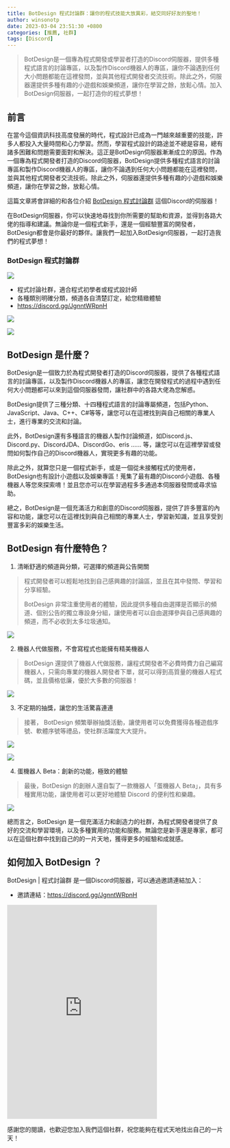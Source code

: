 ```yaml
---
title: BotDesign 程式討論群：讓你的程式技能大放異彩，結交同好好友的聖地！
author: winsonotp
date: 2023-03-04 23:51:30 +0800
categories: [推薦, 社群]
tags: [Discord]
---
```


> BotDesign是一個專為程式開發或學習者打造的Discord伺服器，提供多種程式語言的討論專區，以及製作Discord機器人的專區，讓你不論遇到任何大小問題都能在這裡發問，並與其他程式開發者交流技術。除此之外，伺服器還提供多種有趣的小遊戲和娛樂頻道，讓你在學習之餘，放鬆心情。加入BotDesign伺服器，一起打造你的程式夢想！

## 前言
在當今這個資訊科技高度發展的時代，程式設計已成為一門越來越重要的技能，許多人都投入大量時間和心力學習。然而，學習程式設計的路途並不總是容易，總有諸多困難和問題需要面對和解決。這正是BotDesign伺服器漸漸成立的原因。作為一個專為程式開發者打造的Discord伺服器，BotDesign提供多種程式語言的討論專區和製作Discord機器人的專區，讓你不論遇到任何大小問題都能在這裡發問，並與其他程式開發者交流技術。除此之外，伺服器還提供多種有趣的小遊戲和娛樂頻道，讓你在學習之餘，放鬆心情。

這篇文章將會詳細的和各位介紹 [BotDesign 程式討論群](https://discord.gg/JgnntWRpnH) 這個Discord的伺服器！

在BotDesign伺服器，你可以快速地尋找到你所需要的幫助和資源，並得到各路大佬的指導和建議。無論你是一個程式新手，還是一個經驗豐富的開發者，BotDesign都會是你最好的夥伴。讓我們一起加入BotDesign伺服器，一起打造我們的程式夢想！

### BotDesign 程式討論群
![](https://cdn.discordapp.com/icons/891279597830803467/c0704ea7d4eee5e01595c71b25b43942.jpg)
- 程式討論社群，適合程式初學者或程式設計師
- 各種類別明確分類，頻道各自清楚訂定，給您精緻體驗
- https://discord.gg/JgnntWRpnH

![](https://i.imgur.com/3kkkqhx.png)

![](https://i.imgur.com/sphXyx3.png)

## BotDesign 是什麼？
BotDesign是一個致力於為程式開發者打造的Discord伺服器，提供了各種程式語言的討論專區，以及製作Discord機器人的專區，讓您在開發程式的過程中遇到任何大小問題都可以來到這個伺服器發問，讓社群中的各路大佬為您解惑。

BotDesign提供了三種分類、十四種程式語言的討論專屬頻道，包括Python、JavaScript、Java、C++、C#等等，讓您可以在這裡找到與自己相關的專業人士，進行專業的交流和討論。

此外，BotDesign還有多種語言的機器人製作討論頻道，如Discord.js、Discord.py、DiscordJDA、DiscordGo、eris ...... 等，讓您可以在這裡學習或發問如何製作自己的Discord機器人，實現更多有趣的功能。

除此之外，就算您只是一個程式新手，或是一個從未接觸程式的使用者，BotDesign也有設計小遊戲以及娛樂專區！蒐集了最有趣的Discord小遊戲、各種機器人等您來探索唷！並且您亦可以在學習過程多多通過本伺服器發問或尋求協助。

總之，BotDesign是一個充滿活力和創意的Discord伺服器，提供了許多豐富的內容和功能，讓您可以在這裡找到與自己相關的專業人士，學習新知識，並且享受到豐富多彩的娛樂生活。

## BotDesign 有什麼特色？
1. 清晰舒適的頻道與分類，可選擇的頻道與公告開關

> 程式開發者可以輕鬆地找到自己感興趣的討論區，並且在其中發問、學習和分享經驗。
> 
> BotDesign 非常注重使用者的體驗，因此提供多種自由選擇是否顯示的頻道、個別公告的獨立專設身分組，讓使用者可以自由選擇參與自己感興趣的頻道，而不必收到太多垃圾通知。

![](https://i.imgur.com/Ip5Jrwy.png)

2. 機器人代做服務，不會寫程式也能擁有精美機器人

> BotDesign 還提供了機器人代做服務，讓程式開發者不必費時費力自己編寫機器人，只需向專業的機器人開發者下單，就可以得到高質量的機器人程式碼，並且價格低廉，優於大多數的伺服器！

![](https://i.imgur.com/v5CePhP.png)

3. 不定期的抽獎，讓您的生活驚喜連連

> 接著， BotDesign 頻繁舉辦抽獎活動，讓使用者可以免費獲得各種遊戲序號、軟體序號等禮品，使社群活躍度大大提升。

![](https://i.imgur.com/9HS0AiT.png)

![](https://i.imgur.com/ZnZCJUG.png)

4. 蛋機器人 Beta：創新的功能，極致的體驗

> 最後，BotDesign 的創辦人還自製了一款機器人「蛋機器人 Beta」，具有多種實用功能，讓使用者可以更好地體驗 Discord 的便利性和樂趣。

![](https://i.imgur.com/OVlBnnY.png)

總而言之，BotDesign 是一個充滿活力和創造力的社群，為程式開發者提供了良好的交流和學習環境，以及多種實用的功能和服務。無論您是新手還是專家，都可以在這個社群中找到自己的的一片天地，獲得更多的經驗和成就感。

## 如何加入 BotDesign ？
BotDesign | 程式討論群 是一個Discord伺服器，可以通過邀請連結加入：

- 邀請連結：https://discord.gg/JgnntWRpnH

<iframe src="https://discord.com/widget?id=891279597830803467&theme=dark" width="350" height="500" allowtransparency="true" frameborder="0" sandbox="allow-popups allow-popups-to-escape-sandbox allow-same-origin allow-scripts"></iframe>

感謝您的閱讀，也歡迎您加入我們這個社群，祝您能夠在程式天地找出自己的一片天！
